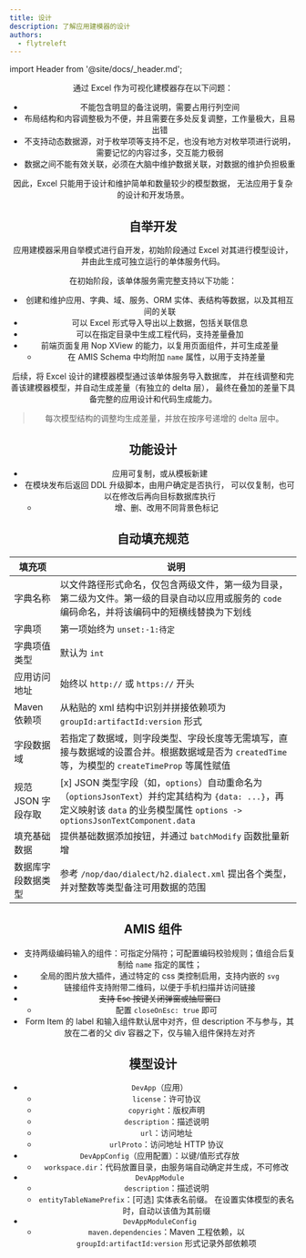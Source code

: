 ```yaml
---
title: 设计
description: 了解应用建模器的设计
authors:
  - flytreleft
---
```


import Header from '@site/docs/\_header.md';

<Header />

通过 Excel 作为可视化建模器存在以下问题：

- 不能包含明显的备注说明，需要占用行列空间
- 布局结构和内容调整极为不便，并且需要在多处反复调整，工作量极大，且易出错
- 不支持动态数据源，对于枚举项等支持不足，也没有地方对枚举项进行说明，
  需要记忆的内容过多，交互能力极弱
- 数据之间不能有效关联，必须在大脑中维护数据关联，对数据的维护负担极重

因此，Excel 只能用于设计和维护简单和数量较少的模型数据，
无法应用于复杂的设计和开发场景。

## 自举开发

<!--
以 Excel 作为可视化模型建模器，
以此设计初级的、与应用开发相关的核心模型并生成**自举开发服务**的代码，
再通过该自举开发服务对渡舟平台的应用开发组件进行设计和开发，完成自举。
-->

应用建模器采用自举模式进行自开发，初始阶段通过 Excel 对其进行模型设计，
并由此生成可独立运行的单体服务代码。

在初始阶段，该单体服务需完整支持以下功能：

- 创建和维护应用、字典、域、服务、ORM 实体、表结构等数据，以及其相互间的关联
- 可以 Excel 形式导入导出以上数据，包括关联信息
- 可以在指定目录中生成工程代码，支持差量叠加
- 前端页面复用 Nop XView 的能力，以复用页面组件，并可生成差量
  - 在 AMIS Schema 中均附加 `name` 属性，以用于支持差量

后续，将 Excel 设计的建模器模型通过该单体服务导入数据库，
并在线调整和完善该建模器模型，并自动生成差量（有独立的 delta 层），
最终在叠加的差量下具备完整的应用设计和代码生成能力。

> 每次模型结构的调整均生成差量，并放在按序号递增的 delta 层中。

## 功能设计

- 应用可复制，或从模板新建
- 在模块发布后返回 DDL 升级脚本，由用户确定是否执行，
  可以仅复制，也可以在修改后再向目标数据库执行
  - 增、删、改用不同背景色标记

## 自动填充规范

<!-- prettier-ignore -->
| 填充项 | 说明 |
| ----- | --- |
| 字典名称 | 以文件路径形式命名，仅包含两级文件，第一级为目录，第二级为文件。第一级的目录自动以应用或服务的 `code` 编码命名，并将该编码中的短横线替换为下划线 |
| 字典项 | 第一项始终为 `unset:-1:待定` |
| 字典项值类型 | 默认为 `int` |
| 应用访问地址 | 始终以 `http://` 或 `https://` 开头 |
| Maven 依赖项 | 从粘贴的 xml 结构中识别并拼接依赖项为 `groupId:artifactId:version` 形式 |
| 字段数据域 | 若指定了数据域，则字段类型、字段长度等无需填写，直接与数据域的设置合并。根据数据域是否为 `createdTime` 等，为模型的 `createTimeProp` 等属性赋值 |
| 规范 JSON 字段存取 | [x] JSON 类型字段（如，`options`）自动重命名为（`optionsJsonText`）并约定其结构为 `{data: ...}`，再定义映射该 `data` 的业务模型属性 `options -> optionsJsonTextComponent.data` |
| 填充基础数据 | 提供基础数据添加按钮，并通过 `batchModify` 函数批量新增 |
| 数据库字段数据类型 | 参考 `/nop/dao/dialect/h2.dialect.xml` 提出各个类型，并对整数等类型备注可用数据的范围 |

## AMIS 组件

- 支持两级编码输入的组件：可指定分隔符；可配置编码校验规则；值组合后复制给 `name` 指定的属性；
- 全局的图片放大插件，通过特定的 css 类控制启用，支持内嵌的 `svg`
- 链接组件支持附带二维码，以便于手机扫描并访问链接
- ~~支持 Esc 按键关闭弹窗或抽屉窗口~~
  - 配置 `closeOnEsc: true` 即可
- Form Item 的 label 和输入组件默认居中对齐，但 description 不与参与，其放在二者的父 div
  容器之下，仅与输入组件保持左对齐

## 模型设计

- `DevApp`（应用）
  - `license`：许可协议
  - `copyright`：版权声明
  - `description`：描述说明
  - `url`：访问地址
  - `urlProto`：访问地址 HTTP 协议
- `DevAppConfig`（应用配置）：以键/值形式存放
  - `workspace.dir`：代码放置目录，由服务端自动确定并生成，不可修改
- `DevAppModule`
  - `description`：描述说明
  - `entityTableNamePrefix`：[可选] 实体表名前缀。
    在设置实体模型的表名时，自动以该值为其前缀
- `DevAppModuleConfig`
  - `maven.dependencies`：Maven 工程依赖，以
    `groupId:artifactId:version` 形式记录外部依赖项
